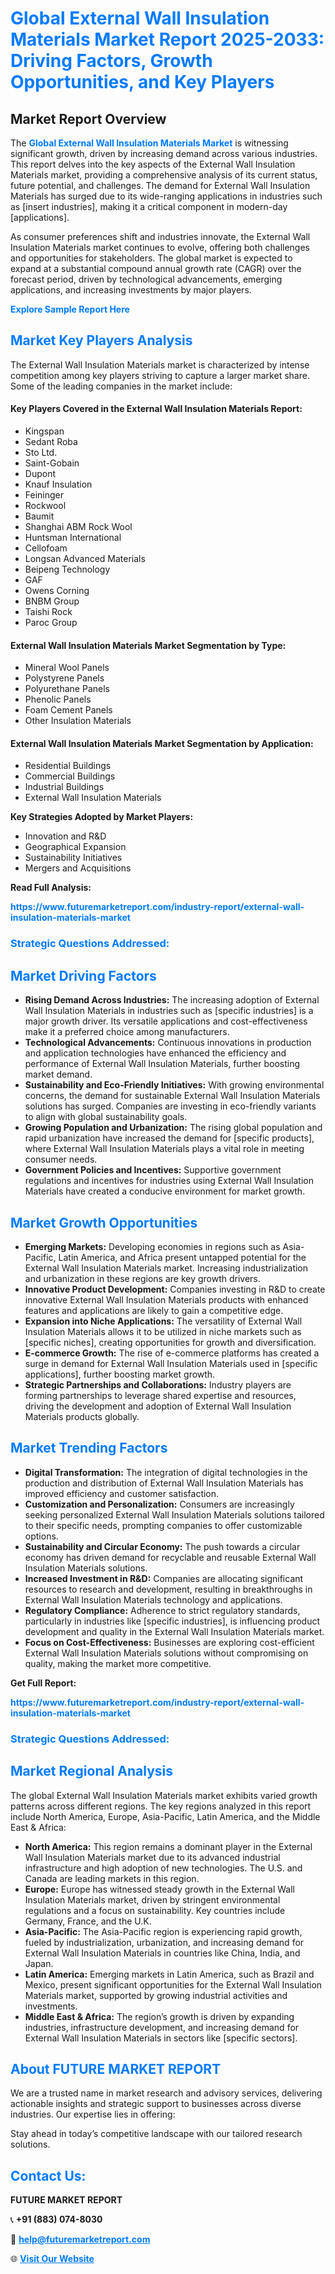<h1 style="color: #007BFF;">Global External Wall Insulation Materials Market Report 2025-2033: Driving Factors, Growth Opportunities, and Key Players</h1>

<section id="overview">
<h2>Market Report Overview</h2>
<p>The <a href="https://www.futuremarketreport.com/industry-report/external-wall-insulation-materials-market" style="color: #007BFF; text-decoration: none;"><strong>Global External Wall Insulation Materials Market</strong></a> is witnessing significant growth, driven by increasing demand across various industries. This report delves into the key aspects of the External Wall Insulation Materials market, providing a comprehensive analysis of its current status, future potential, and challenges. The demand for External Wall Insulation Materials has surged due to its wide-ranging applications in industries such as [insert industries], making it a critical component in modern-day [applications].</p>
<p>As consumer preferences shift and industries innovate, the External Wall Insulation Materials market continues to evolve, offering both challenges and opportunities for stakeholders. The global market is expected to expand at a substantial compound annual growth rate (CAGR) over the forecast period, driven by technological advancements, emerging applications, and increasing investments by major players.</p>
</section>

<section id="overview">
<p><a href="https://www.futuremarketreport.com/request-sample/reportId=112860" style="color: #007BFF; text-decoration: none;"><strong>Explore Sample Report Here</strong></a></p>
</section>

<section id="key-players">
<h2 style="color: #007BFF;">Market Key Players Analysis</h2>
<p>The External Wall Insulation Materials market is characterized by intense competition among key players striving to capture a larger market share. Some of the leading companies in the market include:</p>
<h4>Key Players Covered in the External Wall Insulation Materials Report:</h4>
<ul><li>Kingspan</li><li>Sedant Roba</li><li>Sto Ltd.</li><li>Saint-Gobain</li><li>Dupont</li><li>Knauf Insulation</li><li>Feininger</li><li>Rockwool</li><li>Baumit</li><li>Shanghai ABM Rock Wool</li><li>Huntsman International</li><li>Cellofoam</li><li>Longsan Advanced Materials</li><li>Beipeng Technology</li><li>GAF</li><li>Owens Corning</li><li>BNBM Group</li><li>Taishi Rock</li><li>Paroc Group</li></ul>
<h4>External Wall Insulation Materials Market Segmentation by Type:</h4>
<ul><li>Mineral Wool Panels</li><li>Polystyrene Panels</li><li>Polyurethane Panels</li><li>Phenolic Panels</li><li>Foam Cement Panels</li><li>Other Insulation Materials</li></ul>

<h4>External Wall Insulation Materials Market Segmentation by Application:</h4>
<ul><li>Residential Buildings</li><li>Commercial Buildings</li><li>Industrial Buildings</li><li>External Wall Insulation Materials</li></ul>
<p><strong>Key Strategies Adopted by Market Players:</strong></p>
<ul>
<li>Innovation and R&D</li>
<li>Geographical Expansion</li>
<li>Sustainability Initiatives</li>
<li>Mergers and Acquisitions</li>
</ul>
</section>

<section>
<p><strong>Read Full Analysis: </strong></p><a href="https://www.futuremarketreport.com/industry-report/external-wall-insulation-materials-market" style="color: #007BFF; text-decoration: none;"><strong>https://www.futuremarketreport.com/industry-report/external-wall-insulation-materials-market</strong></a>
<h3 style="color: #007BFF;">Strategic Questions Addressed:</h3>
</section>

<section id="driving-factors">
<h2 style="color: #007BFF;">Market Driving Factors</h2>
<ul>
<li><strong>Rising Demand Across Industries:</strong> The increasing adoption of External Wall Insulation Materials in industries such as [specific industries] is a major growth driver. Its versatile applications and cost-effectiveness make it a preferred choice among manufacturers.</li>
<li><strong>Technological Advancements:</strong> Continuous innovations in production and application technologies have enhanced the efficiency and performance of External Wall Insulation Materials, further boosting market demand.</li>
<li><strong>Sustainability and Eco-Friendly Initiatives:</strong> With growing environmental concerns, the demand for sustainable External Wall Insulation Materials solutions has surged. Companies are investing in eco-friendly variants to align with global sustainability goals.</li>
<li><strong>Growing Population and Urbanization:</strong> The rising global population and rapid urbanization have increased the demand for [specific products], where External Wall Insulation Materials plays a vital role in meeting consumer needs.</li>
<li><strong>Government Policies and Incentives:</strong> Supportive government regulations and incentives for industries using External Wall Insulation Materials have created a conducive environment for market growth.</li>
</ul>
</section>

<section id="growth-opportunities">
<h2 style="color: #007BFF;">Market Growth Opportunities</h2>
<ul>
<li><strong>Emerging Markets:</strong> Developing economies in regions such as Asia-Pacific, Latin America, and Africa present untapped potential for the External Wall Insulation Materials market. Increasing industrialization and urbanization in these regions are key growth drivers.</li>
<li><strong>Innovative Product Development:</strong> Companies investing in R&D to create innovative External Wall Insulation Materials products with enhanced features and applications are likely to gain a competitive edge.</li>
<li><strong>Expansion into Niche Applications:</strong> The versatility of External Wall Insulation Materials allows it to be utilized in niche markets such as [specific niches], creating opportunities for growth and diversification.</li>
<li><strong>E-commerce Growth:</strong> The rise of e-commerce platforms has created a surge in demand for External Wall Insulation Materials used in [specific applications], further boosting market growth.</li>
<li><strong>Strategic Partnerships and Collaborations:</strong> Industry players are forming partnerships to leverage shared expertise and resources, driving the development and adoption of External Wall Insulation Materials products globally.</li>
</ul>
</section>

<section id="trending-factors">
<h2 style="color: #007BFF;">Market Trending Factors</h2>
<ul>
<li><strong>Digital Transformation:</strong> The integration of digital technologies in the production and distribution of External Wall Insulation Materials has improved efficiency and customer satisfaction.</li>
<li><strong>Customization and Personalization:</strong> Consumers are increasingly seeking personalized External Wall Insulation Materials solutions tailored to their specific needs, prompting companies to offer customizable options.</li>
<li><strong>Sustainability and Circular Economy:</strong> The push towards a circular economy has driven demand for recyclable and reusable External Wall Insulation Materials solutions.</li>
<li><strong>Increased Investment in R&D:</strong> Companies are allocating significant resources to research and development, resulting in breakthroughs in External Wall Insulation Materials technology and applications.</li>
<li><strong>Regulatory Compliance:</strong> Adherence to strict regulatory standards, particularly in industries like [specific industries], is influencing product development and quality in the External Wall Insulation Materials market.</li>
<li><strong>Focus on Cost-Effectiveness:</strong> Businesses are exploring cost-efficient External Wall Insulation Materials solutions without compromising on quality, making the market more competitive.</li>
</ul>
</section>

<section>
<p><strong>Get Full Report: </strong></p><a href="https://www.futuremarketreport.com/industry-report/external-wall-insulation-materials-market" style="color: #007BFF; text-decoration: none;"><strong>https://www.futuremarketreport.com/industry-report/external-wall-insulation-materials-market</strong></a>
<h3 style="color: #007BFF;">Strategic Questions Addressed:</h3>
</section>


<section id="regional-analysis">
<h2 style="color: #007BFF;">Market Regional Analysis</h2>
<p>The global External Wall Insulation Materials market exhibits varied growth patterns across different regions. The key regions analyzed in this report include North America, Europe, Asia-Pacific, Latin America, and the Middle East & Africa:</p>
<ul>
<li><strong>North America:</strong> This region remains a dominant player in the External Wall Insulation Materials market due to its advanced industrial infrastructure and high adoption of new technologies. The U.S. and Canada are leading markets in this region.</li>
<li><strong>Europe:</strong> Europe has witnessed steady growth in the External Wall Insulation Materials market, driven by stringent environmental regulations and a focus on sustainability. Key countries include Germany, France, and the U.K.</li>
<li><strong>Asia-Pacific:</strong> The Asia-Pacific region is experiencing rapid growth, fueled by industrialization, urbanization, and increasing demand for External Wall Insulation Materials in countries like China, India, and Japan.</li>
<li><strong>Latin America:</strong> Emerging markets in Latin America, such as Brazil and Mexico, present significant opportunities for the External Wall Insulation Materials market, supported by growing industrial activities and investments.</li>
<li><strong>Middle East & Africa:</strong> The region’s growth is driven by expanding industries, infrastructure development, and increasing demand for External Wall Insulation Materials in sectors like [specific sectors].</li>
</ul>
</section>

<footer>
<h2 style="color: #007BFF;">About FUTURE MARKET REPORT</h2>
<p>We are a trusted name in market research and advisory services, delivering actionable insights and strategic support to businesses across diverse industries. Our expertise lies in offering:</p>

<p>Stay ahead in today’s competitive landscape with our tailored research solutions.</p>

<h2 style="color: #007BFF;">Contact Us:</h2>
<p><strong>FUTURE MARKET REPORT</strong></p>
<p>📞 <strong>+91 (883) 074-8030</strong></p>
<p>📧 <strong><a href="mailto:help@futuremarketreport.com" style="color: #007BFF;">help@futuremarketreport.com</a></strong></p>
<p>🌐 <strong><a href="https://www.futuremarketreport.com/" style="color: #007BFF;">Visit Our Website</a></strong></p>
</footer>